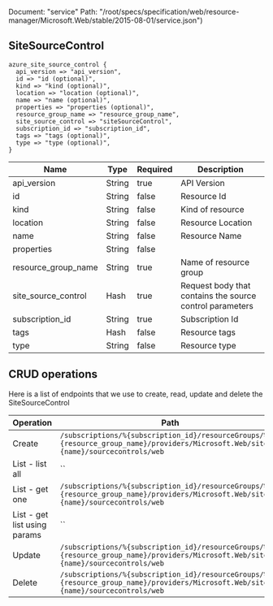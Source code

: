 Document: "service"
Path: "/root/specs/specification/web/resource-manager/Microsoft.Web/stable/2015-08-01/service.json")

## SiteSourceControl

```puppet
azure_site_source_control {
  api_version => "api_version",
  id => "id (optional)",
  kind => "kind (optional)",
  location => "location (optional)",
  name => "name (optional)",
  properties => "properties (optional)",
  resource_group_name => "resource_group_name",
  site_source_control => "siteSourceControl",
  subscription_id => "subscription_id",
  tags => "tags (optional)",
  type => "type (optional)",
}
```

| Name        | Type           | Required       | Description       |
| ------------- | ------------- | ------------- | ------------- |
|api_version | String | true | API Version |
|id | String | false | Resource Id |
|kind | String | false | Kind of resource |
|location | String | false | Resource Location |
|name | String | false | Resource Name |
|properties | String | false |  |
|resource_group_name | String | true | Name of resource group |
|site_source_control | Hash | true | Request body that contains the source control parameters |
|subscription_id | String | true | Subscription Id |
|tags | Hash | false | Resource tags |
|type | String | false | Resource type |



## CRUD operations

Here is a list of endpoints that we use to create, read, update and delete the SiteSourceControl

| Operation | Path | Verb | Description | OperationID |
| ------------- | ------------- | ------------- | ------------- | ------------- |
|Create|`/subscriptions/%{subscription_id}/resourceGroups/%{resource_group_name}/providers/Microsoft.Web/sites/%{name}/sourcecontrols/web`|Put||Sites_CreateOrUpdateSiteSourceControl|
|List - list all|``||||
|List - get one|`/subscriptions/%{subscription_id}/resourceGroups/%{resource_group_name}/providers/Microsoft.Web/sites/%{name}/sourcecontrols/web`|Get||Sites_GetSiteSourceControl|
|List - get list using params|``||||
|Update|`/subscriptions/%{subscription_id}/resourceGroups/%{resource_group_name}/providers/Microsoft.Web/sites/%{name}/sourcecontrols/web`|Put||Sites_CreateOrUpdateSiteSourceControl|
|Delete|`/subscriptions/%{subscription_id}/resourceGroups/%{resource_group_name}/providers/Microsoft.Web/sites/%{name}/sourcecontrols/web`|Delete||Sites_DeleteSiteSourceControl|